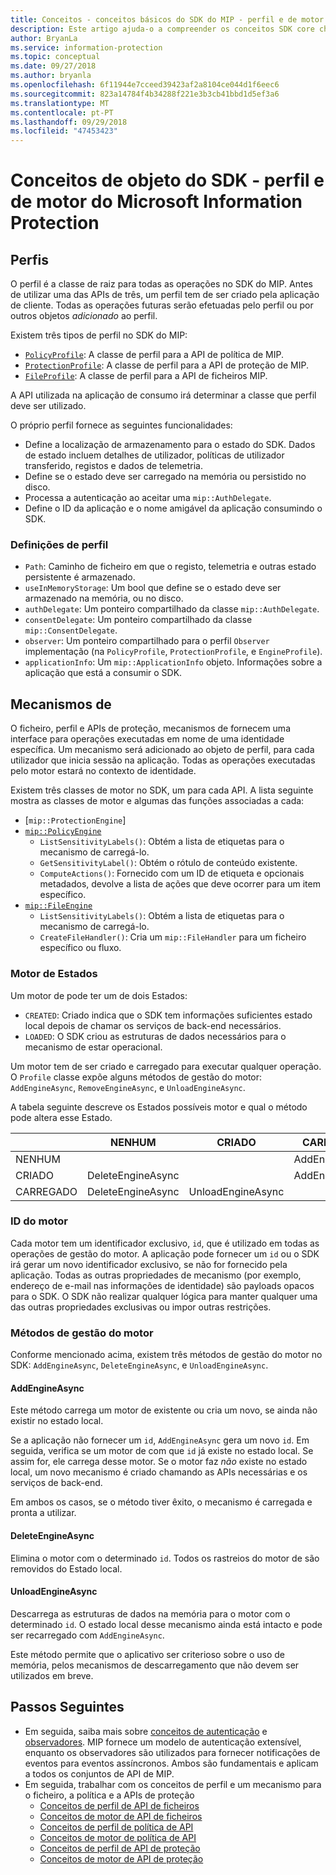 ```yaml
---
title: Conceitos - conceitos básicos do SDK do MIP - perfil e de motor
description: Este artigo ajuda-o a compreender os conceitos SDK core chamados o perfil e o mecanismo, que são criados durante a inicialização do aplicativo.
author: BryanLa
ms.service: information-protection
ms.topic: conceptual
ms.date: 09/27/2018
ms.author: bryanla
ms.openlocfilehash: 6f11944e7cceed39423af2a8104ce044d1f6eec6
ms.sourcegitcommit: 823a14784f4b34288f221e3b3cb41bbd1d5ef3a6
ms.translationtype: MT
ms.contentlocale: pt-PT
ms.lasthandoff: 09/29/2018
ms.locfileid: "47453423"
---
```

# <a name="microsoft-information-protection-sdk---profile-and-engine-object-concepts"></a>Conceitos de objeto do SDK - perfil e de motor do Microsoft Information Protection

## <a name="profiles"></a>Perfis

O perfil é a classe de raiz para todas as operações no SDK do MIP. Antes de utilizar uma das APIs de três, um perfil tem de ser criado pela aplicação de cliente. Todas as operações futuras serão efetuadas pelo perfil ou por outros objetos *adicionado* ao perfil.

Existem três tipos de perfil no SDK do MIP:

- [`PolicyProfile`](reference/class_mip_policyprofile.md): A classe de perfil para a API de política de MIP.
- [`ProtectionProfile`](reference/class_mip_protectionprofile.md): A classe de perfil para a API de proteção de MIP.
- [`FileProfile`](reference/class_mip_fileprofile.md): A classe de perfil para a API de ficheiros MIP.

A API utilizada na aplicação de consumo irá determinar a classe que perfil deve ser utilizado.

O próprio perfil fornece as seguintes funcionalidades:

- Define a localização de armazenamento para o estado do SDK. Dados de estado incluem detalhes de utilizador, políticas de utilizador transferido, registos e dados de telemetria.
- Define se o estado deve ser carregado na memória ou persistido no disco.
- Processa a autenticação ao aceitar uma `mip::AuthDelegate`.
- Define o ID da aplicação e o nome amigável da aplicação consumindo o SDK.

### <a name="profile-settings"></a>Definições de perfil

- `Path`: Caminho de ficheiro em que o registo, telemetria e outras estado persistente é armazenado.
- `useInMemoryStorage`: Um bool que define se o estado deve ser armazenado na memória, ou no disco.
- `authDelegate`: Um ponteiro compartilhado da classe `mip::AuthDelegate`. 
- `consentDelegate`: Um ponteiro compartilhado da classe `mip::ConsentDelegate`. 
- `observer`: Um ponteiro compartilhado para o perfil `Observer` implementação (na `PolicyProfile`, `ProtectionProfile`, e `EngineProfile`).
- `applicationInfo`: Um `mip::ApplicationInfo` objeto. Informações sobre a aplicação que está a consumir o SDK.

## <a name="engines"></a>Mecanismos de

O ficheiro, perfil e APIs de proteção, mecanismos de fornecem uma interface para operações executadas em nome de uma identidade específica. Um mecanismo será adicionado ao objeto de perfil, para cada utilizador que inicia sessão na aplicação. Todas as operações executadas pelo motor estará no contexto de identidade.

Existem três classes de motor no SDK, um para cada API. A lista seguinte mostra as classes de motor e algumas das funções associadas a cada:

- [`mip::ProtectionEngine`]
- [`mip::PolicyEngine`](reference/class_mip_policyengine.md)
  - `ListSensitivityLabels()`: Obtém a lista de etiquetas para o mecanismo de carregá-lo.
  - `GetSensitivityLabel()`: Obtém o rótulo de conteúdo existente.
  - `ComputeActions()`: Fornecido com um ID de etiqueta e opcionais metadados, devolve a lista de ações que deve ocorrer para um item específico.
- [`mip::FileEngine`](reference/class_mip_fileengine.md)
  - `ListSensitivityLabels()`: Obtém a lista de etiquetas para o mecanismo de carregá-lo.
  - `CreateFileHandler()`: Cria um `mip::FileHandler` para um ficheiro específico ou fluxo.

### <a name="engine-states"></a>Motor de Estados

Um motor de pode ter um de dois Estados:

- `CREATED`: Criado indica que o SDK tem informações suficientes estado local depois de chamar os serviços de back-end necessários.
- `LOADED`: O SDK criou as estruturas de dados necessários para o mecanismo de estar operacional.

Um motor tem de ser criado e carregado para executar qualquer operação. O `Profile` classe expõe alguns métodos de gestão do motor: `AddEngineAsync`, `RemoveEngineAsync`, e `UnloadEngineAsync`.

A tabela seguinte descreve os Estados possíveis motor e qual o método pode altera esse Estado.

|         | NENHUM              | CRIADO           | CARREGADO         |
|---------|-------------------|-------------------|----------------|
| NENHUM    |                   |                   | AddEngineAsync |
| CRIADO | DeleteEngineAsync |                   | AddEngineAsync |
| CARREGADO  | DeleteEngineAsync | UnloadEngineAsync |                |

### <a name="engine-id"></a>ID do motor

Cada motor tem um identificador exclusivo, `id`, que é utilizado em todas as operações de gestão do motor. A aplicação pode fornecer um `id` ou o SDK irá gerar um novo identificador exclusivo, se não for fornecido pela aplicação. Todas as outras propriedades de mecanismo (por exemplo, endereço de e-mail nas informações de identidade) são payloads opacos para o SDK. O SDK não realizar qualquer lógica para manter qualquer uma das outras propriedades exclusivas ou impor outras restrições.

### <a name="engine-management-methods"></a>Métodos de gestão do motor

Conforme mencionado acima, existem três métodos de gestão do motor no SDK: `AddEngineAsync`, `DeleteEngineAsync`, e `UnloadEngineAsync`.

#### <a name="addengineasync"></a>AddEngineAsync

Este método carrega um motor de existente ou cria um novo, se ainda não existir no estado local.

Se a aplicação não fornecer um `id`, `AddEngineAsync` gera um novo `id`. Em seguida, verifica se um motor de com que `id` já existe no estado local. Se assim for, ele carrega desse motor. Se o motor faz *não* existe no estado local, um novo mecanismo é criado chamando as APIs necessárias e os serviços de back-end.

Em ambos os casos, se o método tiver êxito, o mecanismo é carregada e pronta a utilizar.

#### <a name="deleteengineasync"></a>DeleteEngineAsync

Elimina o motor com o determinado `id`. Todos os rastreios do motor de são removidos do Estado local.

#### <a name="unloadengineasync"></a>UnloadEngineAsync

Descarrega as estruturas de dados na memória para o motor com o determinado `id`. O estado local desse mecanismo ainda está intacto e pode ser recarregado com `AddEngineAsync`.

Este método permite que o aplicativo ser criterioso sobre o uso de memória, pelos mecanismos de descarregamento que não devem ser utilizados em breve.

## <a name="next-steps"></a>Passos Seguintes

- Em seguida, saiba mais sobre [conceitos de autenticação](concept-authentication-cpp.md) e [observadores](concept-async-observers.md). MIP fornece um modelo de autenticação extensível, enquanto os observadores são utilizados para fornecer notificações de eventos para eventos assíncronos. Ambos são fundamentais e aplicam a todos os conjuntos de API de MIP.
- Em seguida, trabalhar com os conceitos de perfil e um mecanismo para o ficheiro, a política e a APIs de proteção
  - [Conceitos de perfil de API de ficheiros](concept-profile-engine-file-profile-cpp.md)
  - [Conceitos de motor de API de ficheiros](concept-profile-engine-file-engine-cpp.md)
  - [Conceitos de perfil de política de API](concept-profile-engine-file-profile-cpp.md)
  - [Conceitos de motor de política de API](concept-profile-engine-file-engine-cpp.md)
  - [Conceitos de perfil de API de proteção](concept-profile-engine-file-profile-cpp.md)
  - [Conceitos de motor de API de proteção](concept-profile-engine-file-engine-cpp.md)  
